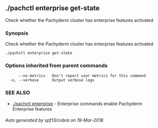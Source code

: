 ## ./pachctl enterprise get-state

Check whether the Pachyderm cluster has enterprise features activated

### Synopsis


Check whether the Pachyderm cluster has enterprise features activated

```
./pachctl enterprise get-state
```

### Options inherited from parent commands

```
      --no-metrics   Don't report user metrics for this command
  -v, --verbose      Output verbose logs
```

### SEE ALSO
* [./pachctl enterprise](./pachctl_enterprise.md)	 - Enterprise commands enable Pachyderm Enterprise features

###### Auto generated by spf13/cobra on 19-Mar-2018

